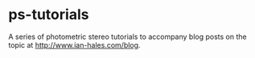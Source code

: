# ps-tutorials
A series of photometric stereo tutorials to accompany blog posts on the topic at http://www.ian-hales.com/blog.
